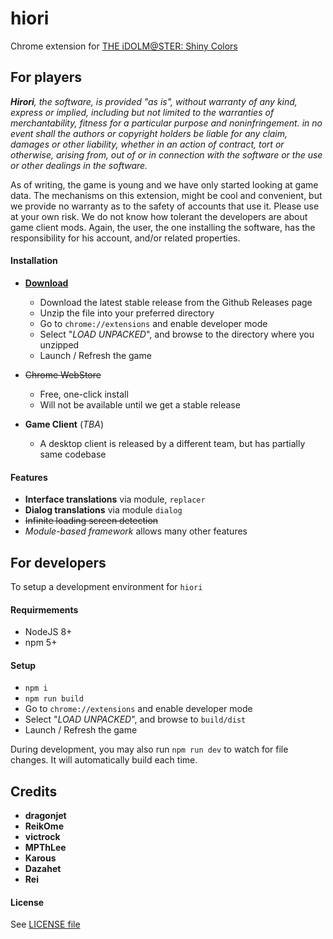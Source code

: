 # hiori
Chrome extension for [THE iDOLM@STER: Shiny Colors](http://bnent.jp/shiny-2pro/)

## For players
_**Hirori**, the software, is provided "as is", without warranty of any kind, express or implied, including but not limited to the warranties of merchantability, fitness for a particular purpose and noninfringement. in no event shall the authors or copyright holders be liable for any claim, damages or other liability, whether in an action of contract, tort or otherwise, arising from, out of or in connection with the software or the use or other dealings in the software._

As of writing, the game is young and we have only started looking at game data. The mechanisms on this extension, might be cool and convenient, but we provide no warranty as to the safety of accounts that use it. Please use at your own risk. We do not know how tolerant the developers are about game client mods. Again, the user, the one installing the software, has the responsibility for his account, and/or related properties.

#### Installation
* [**Download**](https://github.com/shinycolors/hiori/releases)
  * Download the latest stable release from the Github Releases page
  * Unzip the file into your preferred directory
  * Go to `chrome://extensions` and enable developer mode
  * Select "_LOAD UNPACKED_", and browse to the directory where you unzipped
  * Launch / Refresh the game


* ~~Chrome WebStore~~
  * Free, one-click install
  * Will not be available until we get a stable release


* **Game Client** (_TBA_)
  * A desktop client is released by a different team, but has partially same codebase

#### Features
* **Interface translations** via module, `replacer`
* **Dialog translations** via module `dialog`
* ~~Infinite loading screen detection~~
* _Module-based framework_ allows many other features

## For developers
To setup a development environment for `hiori`

#### Requirmements
* NodeJS 8+
* npm 5+

#### Setup
* `npm i`
* `npm run build`
* Go to `chrome://extensions` and enable developer mode
* Select "_LOAD UNPACKED_", and browse to `build/dist`
* Launch / Refresh the game

During development, you may also run `npm run dev` to watch for file changes. It will automatically build each time.


## Credits
* **dragonjet**
* **ReikOme**
* **victrock**
* **MPThLee**
* **Karous**
* **Dazahet**
* **Rei**

#### License
See [LICENSE file](https://github.com/shinycolors/hiori/blob/develop/LICENSE)

